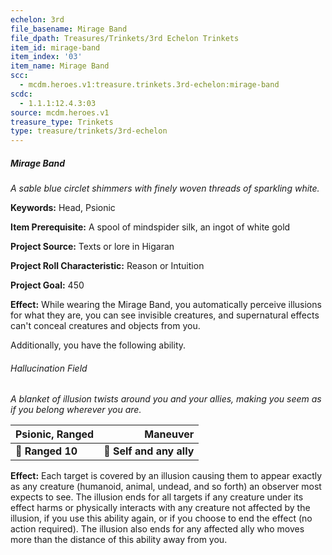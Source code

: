 ```yaml
---
echelon: 3rd
file_basename: Mirage Band
file_dpath: Treasures/Trinkets/3rd Echelon Trinkets
item_id: mirage-band
item_index: '03'
item_name: Mirage Band
scc:
  - mcdm.heroes.v1:treasure.trinkets.3rd-echelon:mirage-band
scdc:
  - 1.1.1:12.4.3:03
source: mcdm.heroes.v1
treasure_type: Trinkets
type: treasure/trinkets/3rd-echelon
---
```


##### Mirage Band

*A sable blue circlet shimmers with finely woven threads of sparkling white.*

**Keywords:** Head, Psionic

**Item Prerequisite:** A spool of mindspider silk, an ingot of white gold

**Project Source:** Texts or lore in Higaran

**Project Roll Characteristic:** Reason or Intuition

**Project Goal:** 450

**Effect:** While wearing the Mirage Band, you automatically perceive illusions for what they are, you can see invisible creatures, and supernatural effects can't conceal creatures and objects from you.

Additionally, you have the following ability.

###### Hallucination Field

*A blanket of illusion twists around you and your allies, making you seem as if you belong wherever you are.*

| **Psionic, Ranged** |             **Maneuver** |
| ------------------- | -----------------------: |
| **📏 Ranged 10**    | **🎯 Self and any ally** |

**Effect:** Each target is covered by an illusion causing them to appear exactly as any creature (humanoid, animal, undead, and so forth) an observer most expects to see. The illusion ends for all targets if any creature under its effect harms or physically interacts with any creature not affected by the illusion, if you use this ability again, or if you choose to end the effect (no action required). The illusion also ends for any affected ally who moves more than the distance of this ability away from you.
